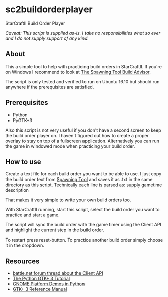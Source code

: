 # sc2buildorderplayer

StarCraftII Build Order Player

*Caveat: This script is supplied as-is. I take no responsibilities what so ever and I do not supply support of any kind.*

## About

This a simple tool to help with practicing build orders in StarCraftII. If you're on Windows I recommend to look at [The Spawning Tool Build Advisor](http://store.overwolf.com/app/overwolf-spawning_tool_build_advisor).

The script is only tested and verified to run on Ubuntu 16.10 but should run anywhere if the prerequisites are satisfied.

## Prerequisites

 * Python
 * PyGTK+3

Also this script is not very useful if you don't have a second screen to keep the build order player on. I haven't figured out how to create a proper overlay to stay on top of a fullscreen application. Alternatively you can run the game in windowed mode when practicing your build order.

## How to use

Create a text file for each build order you want to be able to use. I just copy the build order text from [Spawning Tool](http://lotv.spawningtool.com) and saves it as <build order name>.txt in the same directory as this script.
Technically each line is parsed as:
supply gametime description

That makes it very simple to write your own build orders too.

With StarCraftII running, start this script, select the build order you want to practice and start a game.

The script will sync the build order with the game timer using the Client API and highlight the current step in the build order.

To restart press reset-button. To practice another build order simply choose it in the dropdown.

## Resources

 * [battle.net forum thread about the Client API](https://us.battle.net/forums/en/sc2/topic/20748195420)
 * [The Python GTK+ 3 Tutorial](http://python-gtk-3-tutorial.readthedocs.io/en/latest/index.html)
 * [GNOME Platform Demos in Python](https://developer.gnome.org/gnome-devel-demos/stable/py.html.en)
 * [GTK+ 3 Reference Manual](https://developer.gnome.org/gtk3/stable/)
